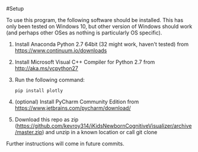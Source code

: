 #Setup

To use this program, the following software should be installed. This has only been tested on Windows 10, but other version of Windows should work (and perhaps other OSes as nothing is particularly OS specific).

1. Install Anaconda Python 2.7 64bit (32 might work, haven't tested) from https://www.continuum.io/downloads
2. Install Microsoft Visual C++ Compiler for Python 2.7 from http://aka.ms/vcpython27
3. Run the following command:

    `pip install plotly`

4. (optional) Install PyCharm Community Edition from https://www.jetbrains.com/pycharm/download/
5. Download this repo as zip (https://github.com/kevroy314/iKidsNewbornCognitiveVisualizer/archive/master.zip) and unzip in a known location or call git clone

Further instructions will come in future commits.
